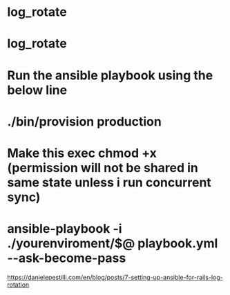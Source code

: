# log_rotate


# log_rotate


# Run the ansible playbook using the below line
# ./bin/provision production

# Make this exec  chmod +x (permission will not be shared in same state unless i run concurrent sync)
# ansible-playbook -i ./yourenviroment/$@ playbook.yml --ask-become-pass


https://danielepestilli.com/en/blog/posts/7-setting-up-ansible-for-rails-log-rotation
